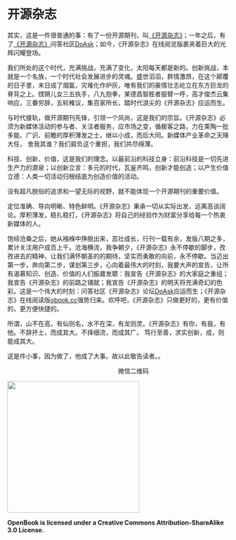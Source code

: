 # 开源杂志


其实，这是一件很普通的事：有了一份开源期刊，叫[《开源杂志》](http://obook.cc)；一年之后，有了[《开源杂志》](http://obook.cc)问答社区[DoAsk](http://doask.net)；如今，《开源杂志》在线阅览版裹夹着巨大的光辉闪耀登场。

我们所处的这个时代，充满挑战，充满了变化，太阳每天都是新的。创新挑战，本就是一个名族，一个时代社会发展进步的灵魂。盛世滔滔，群情激昂，在这个颠覆的日子里，末日成了烟氲，灾难化作炉灰，唯有我们的豪情壮志屹立在东方巨龙的脊背之上。铿锵儿女三五执手，八九抱拳，某德昌智胜者振臂一呼，高才俊杰云集响应，三番穷辞，五轮榷议，集百家所长，踏时代浪尖的《开源杂志》应运而生。

与时代接轨，做开源期刊先锋，引领一个风尚，这是我们的宗旨。《开源杂志》必须为新媒体活动的参与者、关注者服务，应市场之变，循极客之路，力在熏陶一批多能、广识、前瞻的厚积薄发之士，继以小成，而后大同。新媒体产业革命之天降大任， 舍我其谁？我们肩负这个重担，我们共尽绵薄。

科技、创新、价值，这是我们的理念。以最前沿的科技立身：前沿科技是一切先进生产力的源泉；以创新立言：多元的时代，瓦釜齐鸣，创新才能创造；以产生价值立德：人类一切活动归根结底为创造价值的活动。

没有超凡脱俗的追求和一望无际的视野，就不能体现一个开源期刊的重要价值。

定位准确、导向明晰、特色鲜明。《开源杂志》秉承一切从实际出发，远离高谈阔论。厚积薄发，稳扎稳打，《开源杂志》将自己的经验作为财富分享给每一个热衷新媒体的人。

饱经沧桑之后，她从襁褓中挣脱出来，茁壮成长，行刊一载有余，发版八期之多，累计关注用户成百上千。沧海横流，我争朝夕，《开源杂志》永不停歇的脚步，孜孜进去的精神，让我们满怀朝圣的的期待，坚实而勇敢的向前，永不停歇。当迈出第一步，奔向第二步，谋划第三步，心向着最伟大的时刻，我要大声的宣告，让所有渴慕知识、创造、价值的人们振聋发聩：我宣告《开源杂志》的大家庭之重组；我宣告《开源杂志》的前路之铺就；我宣告《开源杂志》的明天将充满奇幻的色彩。这是一个伟大的时刻：问答社区《开源杂志》论坛[DoAsk](http://doask.net)应运而生；《开源杂志》在线阅读版[obook.cc](http://obook.cc)强势归来。欢呼吧，《开源杂志》只做更好的，更有价值的，更方便快捷的。

所谓，山不在高，有仙则名，水不在深，有龙则灵。《开源杂志》有你，有我，有他。不辞抔土，而成其大。不择细流，而成其广。 笃行至善，求实创新，成，则能成其大。

这是件小事，因为做了，他成了大事。故以此敬告读者。。

<p style="position:relative;left:50%">微信二维码</p>

<img src="http://doask.qiniudn.com/qrcodeqrcode_for_gh_b42b19be7f11_1280.jpg" height="300px">

**OpenBook is licensed under a Creative Commons Attribution-ShareAlike 3.0 License.**
